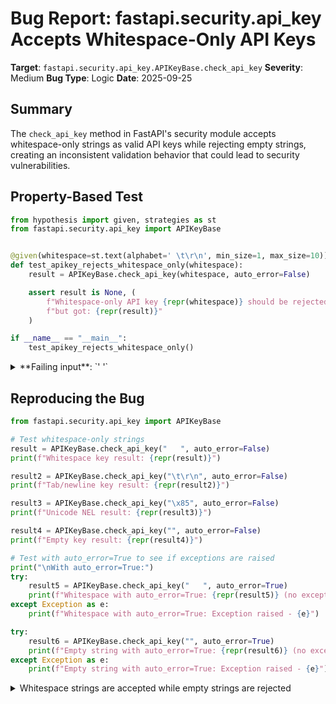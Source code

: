 # Bug Report: fastapi.security.api_key Accepts Whitespace-Only API Keys

**Target**: `fastapi.security.api_key.APIKeyBase.check_api_key`
**Severity**: Medium
**Bug Type**: Logic
**Date**: 2025-09-25

## Summary

The `check_api_key` method in FastAPI's security module accepts whitespace-only strings as valid API keys while rejecting empty strings, creating an inconsistent validation behavior that could lead to security vulnerabilities.

## Property-Based Test

```python
from hypothesis import given, strategies as st
from fastapi.security.api_key import APIKeyBase


@given(whitespace=st.text(alphabet=' \t\r\n', min_size=1, max_size=10))
def test_apikey_rejects_whitespace_only(whitespace):
    result = APIKeyBase.check_api_key(whitespace, auto_error=False)

    assert result is None, (
        f"Whitespace-only API key {repr(whitespace)} should be rejected, "
        f"but got: {repr(result)}"
    )

if __name__ == "__main__":
    test_apikey_rejects_whitespace_only()
```

<details>

<summary>
**Failing input**: `' '`
</summary>
```
Traceback (most recent call last):
  File "/home/npc/pbt/agentic-pbt/worker_/41/hypo.py", line 15, in <module>
    test_apikey_rejects_whitespace_only()
    ~~~~~~~~~~~~~~~~~~~~~~~~~~~~~~~~~~~^^
  File "/home/npc/pbt/agentic-pbt/worker_/41/hypo.py", line 6, in test_apikey_rejects_whitespace_only
    def test_apikey_rejects_whitespace_only(whitespace):
                   ^^^
  File "/home/npc/miniconda/lib/python3.13/site-packages/hypothesis/core.py", line 2124, in wrapped_test
    raise the_error_hypothesis_found
  File "/home/npc/pbt/agentic-pbt/worker_/41/hypo.py", line 9, in test_apikey_rejects_whitespace_only
    assert result is None, (
           ^^^^^^^^^^^^^^
AssertionError: Whitespace-only API key ' ' should be rejected, but got: ' '
Falsifying example: test_apikey_rejects_whitespace_only(
    whitespace=' ',
)
```
</details>

## Reproducing the Bug

```python
from fastapi.security.api_key import APIKeyBase

# Test whitespace-only strings
result = APIKeyBase.check_api_key("   ", auto_error=False)
print(f"Whitespace key result: {repr(result)}")

result2 = APIKeyBase.check_api_key("\t\r\n", auto_error=False)
print(f"Tab/newline key result: {repr(result2)}")

result3 = APIKeyBase.check_api_key("\x85", auto_error=False)
print(f"Unicode NEL result: {repr(result3)}")

result4 = APIKeyBase.check_api_key("", auto_error=False)
print(f"Empty key result: {repr(result4)}")

# Test with auto_error=True to see if exceptions are raised
print("\nWith auto_error=True:")
try:
    result5 = APIKeyBase.check_api_key("   ", auto_error=True)
    print(f"Whitespace with auto_error=True: {repr(result5)} (no exception raised)")
except Exception as e:
    print(f"Whitespace with auto_error=True: Exception raised - {e}")

try:
    result6 = APIKeyBase.check_api_key("", auto_error=True)
    print(f"Empty string with auto_error=True: {repr(result6)} (no exception raised)")
except Exception as e:
    print(f"Empty string with auto_error=True: Exception raised - {e}")
```

<details>

<summary>
Whitespace strings are accepted while empty strings are rejected
</summary>
```
Whitespace key result: '   '
Tab/newline key result: '\t\r\n'
Unicode NEL result: '\x85'
Empty key result: None

With auto_error=True:
Whitespace with auto_error=True: '   ' (no exception raised)
Empty string with auto_error=True: Exception raised - 403: Not authenticated
```
</details>

## Why This Is A Bug

This bug violates expected authentication behavior by creating an inconsistency in how the `check_api_key` method validates input. The method uses Python's truthiness check (`if not api_key:`) at line 14 of `/home/npc/miniconda/lib/python3.13/site-packages/fastapi/security/api_key.py`, which correctly rejects `None` and empty strings but incorrectly accepts whitespace-only strings.

This inconsistency contradicts security best practices where:
1. Authentication tokens should be meaningful and non-empty
2. Empty strings and whitespace-only strings should be treated equivalently as "no authentication provided"
3. The documentation states that when the key is "not available" it should return None or raise an error, but doesn't clarify that whitespace is considered "available"

The bug affects all three API key authentication classes (`APIKeyQuery`, `APIKeyHeader`, `APIKeyCookie`) since they all inherit from `APIKeyBase` and use the same flawed validation method. When `auto_error=True`, the method should raise an HTTP 403 exception for whitespace-only keys just as it does for empty strings, but instead it returns the whitespace string as valid.

## Relevant Context

The bug is located in the FastAPI security module (version 0.115.12) and affects the core authentication mechanism. The `check_api_key` static method is called by:
- `APIKeyQuery.__call__()` at line 112 for query parameter authentication
- `APIKeyHeader.__call__()` at line 200 for header authentication
- `APIKeyCookie.__call__()` at line 288 for cookie authentication

The documentation for these classes mentions that the dependency result will be "a string containing the key value" and that when `auto_error=False` and the key is "not available", the result will be `None`. However, it doesn't explicitly define what constitutes an "available" vs "not available" key, leading to this ambiguous behavior with whitespace.

FastAPI documentation: https://fastapi.tiangolo.com/tutorial/security/api-key/
Source code: https://github.com/tiangolo/fastapi/blob/master/fastapi/security/api_key.py

## Proposed Fix

```diff
--- a/fastapi/security/api_key.py
+++ b/fastapi/security/api_key.py
@@ -11,7 +11,7 @@ class APIKeyBase(SecurityBase):
 class APIKeyBase(SecurityBase):
     @staticmethod
     def check_api_key(api_key: Optional[str], auto_error: bool) -> Optional[str]:
-        if not api_key:
+        if not api_key or not api_key.strip():
             if auto_error:
                 raise HTTPException(
                     status_code=HTTP_403_FORBIDDEN, detail="Not authenticated"
```